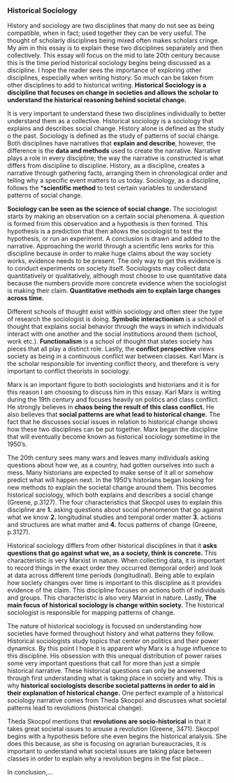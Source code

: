 ### Historical Sociology

History and sociology are two disciplines that many do not see as being compatible, when in fact; used together they can be very useful. The thought of scholarly disciplines being mixed often makes scholars cringe. My aim in this essay is to explain these two disciplines separately and then collectively. This essay will focus on the mid to late 20th century because this is the time period historical sociology begins being discussed as a discipline. I hope the reader sees the importance of exploring other disciplines, especially when writing history. So much can be taken from other disciplines to add to historical writing. **Historical Sociology is a discipline that focuses on change in societies and allows the scholar to understand the historical reasoning behind societal change.**

It is very important to understand these two disciplines individually to better understand them as a collective. Historical sociology is a sociology that explains and describes social change. History alone is defined as the study o the past. Sociology is defined as the study of patterns of social change. Both disciplines have narratives that **explain and describe**, however, the difference is the **data and methods** used to create the narrative. Narrative plays a role in every discipline; the way the narrative is constructed is what differs from discipline to discipline. History, as a discipline, creates a narrative through gathering facts, arranging them in chronological order and telling why a specific event matters to us today. Sociology, as a discipline, follows the ***scientific method** to test certain variables to understand patterns of social change. 

**Sociology can be seen as the science of social change.** The sociologist starts by making an observation on a certain social phenomena. A question is formed from this observation and a hypothesis is then formed. This hypothesis is a prediction that then allows the sociologist to test the hypothesis, or run an experiment. A conclusion is drawn and added to the narrative. Approaching the world through a scientific lens works for this discipline because in order to make huge claims about the way society works, evidence needs to be present. The only way to get this evidence is to conduct experiments on society itself. Sociologists may collect data quantitatively or qualitatively, although most choose to use quantitative data because the numbers provide more concrete evidence when the sociologist is making their claim. **Quantitative methods aim to explain large changes across time.** 

Different schools of thought exist within sociology and often steer the type of research the sociologist is doing. **Symbolic interactionism** is a school of thought that explains social behavior through the ways in which individuals interact with one another and the social institutions around them (school, work etc.). **Functionalism** is a school of thought that states society has pieces that all play a distinct role. Lastly, the **conflict perspective** views society as being in a continuous conflict war between classes. Karl Marx is the scholar responsible for inventing conflict theory, and therefore is very important to conflict theorists in sociology. 

Marx is an important figure to both sociologists and historians and it is for this reason I am choosing to discuss him in this essay. Karl Marx is writing during the 19th century and focuses heavily on politics and class conflict. He strongly believes in **chaos being the result of this class conflict.** He also believes that **social patterns are what lead to historical change.** The fact that he discusses social issues in relation to historical change shows how these two disciplines can be put together. Marx began the discipline that will eventually become known as historical sociology sometime in the 1950’s. 

The 20th century sees many wars and leaves many individuals asking questions about how we, as a country, had gotten ourselves into such a mess. Many historians are expected to make sense of it all or somehow predict what will happen next. In the 1950’s historians began looking for new methods to explain the societal change around them.   This becomes historical sociology, which both explains and describes a social change (Greene, p.3127). The four characteristics that Skocpol uses to explain this discipline are **1.** asking questions about social phenomenon that go against what we know **2.** longitudinal studies and temporal order matter **3.** actions and structures are what matter and **4.** focus patterns of change (Greene, p.3127).

Historical sociology differs from other historical disciplines in that it **asks questions that go against what we, as a society, think is concrete.** This characteristic is very Marxist in nature. When collecting data, it is important to record things in the exact order they occurred (temporal order) and look at data across different time periods (longitudinal). Being able to explain how society changes over time is important to this discipline as it provides evidence of the claim. This discipline focuses on actions both of individuals and groups. This characteristic is also very Marxist in nature. Lastly, **The main focus of historical sociology is change within society.** The historical sociologist is responsible for mapping patterns of change. 

The nature of historical sociology is focused on understanding how societies have formed throughout history and what patterns they follow. Historical sociologists study topics that center on politics and their power dynamics. By this point I hope it is apparent why Marx is a huge influence to this discipline. His obsession with this unequal distribution of power raises some very important questions that call for more than just a simple historical narrative. These historical questions can only be answered through first understanding what is taking place in society and why. This is why **historical sociologists describe societal patterns in order to aid in their explanation of historical change.** One perfect example of a historical sociology narrative comes from Theda Skocpol and discusses what societal patterns lead to revolutions (historical change). 

Theda Skocpol mentions that **revolutions are socio-historical** in that it takes great societal issues to arouse a revolution (Greene, 3471). Skocpol begins with a hypothesis before she even begins the historical analysis. She does this because, as she is focusing on agrarian bureaucracies, it is important to understand what societal issues are taking place between classes in order to explain why a revolution begins in the fist place…

In conclusion,…


